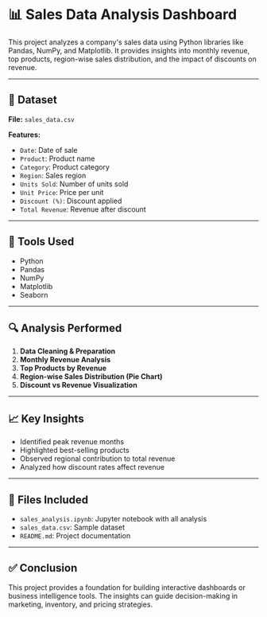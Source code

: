 
# 📊 Sales Data Analysis Dashboard

This project analyzes a company's sales data using Python libraries like Pandas, NumPy, and Matplotlib. It provides insights into monthly revenue, top products, region-wise sales distribution, and the impact of discounts on revenue.

---

## 📁 Dataset

**File:** `sales_data.csv`

**Features:**
- `Date`: Date of sale
- `Product`: Product name
- `Category`: Product category
- `Region`: Sales region
- `Units Sold`: Number of units sold
- `Unit Price`: Price per unit
- `Discount (%)`: Discount applied
- `Total Revenue`: Revenue after discount

---

## 🧪 Tools Used

- Python
- Pandas
- NumPy
- Matplotlib
- Seaborn

---

## 🔍 Analysis Performed

1. **Data Cleaning & Preparation**
2. **Monthly Revenue Analysis**
3. **Top Products by Revenue**
4. **Region-wise Sales Distribution (Pie Chart)**
5. **Discount vs Revenue Visualization**

---

## 📈 Key Insights

- Identified peak revenue months
- Highlighted best-selling products
- Observed regional contribution to total revenue
- Analyzed how discount rates affect revenue

---

## 📎 Files Included

- `sales_analysis.ipynb`: Jupyter notebook with all analysis
- `sales_data.csv`: Sample dataset
- `README.md`: Project documentation

---

## ✅ Conclusion

This project provides a foundation for building interactive dashboards or business intelligence tools. The insights can guide decision-making in marketing, inventory, and pricing strategies.
